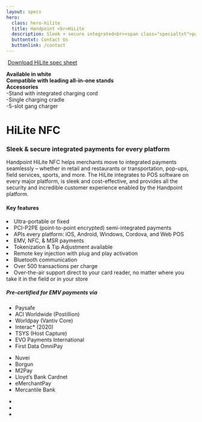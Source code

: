 ```yaml
---
layout: specs
hero: 
  class: hero-hilite
  title: Handpoint <br>HiLite
  description: Sleek + secure integrated<br><span class="specialtxt">payments</span>
  buttontxt: Contact Us
  buttonlink: /contact
---
```


<div class="section section-internal">
  <div class="container">
    <div class="row">
      <div class="col-md-3 col-sm-4 section-internal-left">
        <img src="https://handpoint.imgix.net/Website%20refresh%20photos/product-images/HiLite_big.jpg?fit=crop&crop=focalpoint&fp-y=.53&h=750&w=600&fp-z=4.5&fp-x=.5" class="img-responsive" alt=""/> 
        <a class="btn btn-default bt-custom-out" href="https://handpoint.imgix.net/Website%20refresh%20photos/spec-sheets/SpecSheets_HiLite_Oct19.pdf" role="button">Download HiLite spec sheet</a>
        <div class="section-internal-left-specbox">
          <p class="small">
            <b>
              Available in white<br>
              Compatible with leading all-in-one stands<br>Accessories
            </b><br>
            -Stand with integrated charging cord<br>
            -Single charging cradle<br>
            -5-slot gang charger<br>
          </p>
        </div>
      </div>
      <div class="col-md-8 col-sm-8">
        <h1>HiLite NFC</h1>
        <h3>Sleek & secure integrated payments for every platform</h3>
        <p>Handpoint HiLite NFC helps merchants move to integrated payments seamlessly – whether in retail and restaurants or transportation, pop-ups, field services, sports, and more. The HiLite integrates to POS software on every major platform, is sleek and cost-effective, and provides all the security and incredible customer experience enabled by the Handpoint platform.</p>
        <h4>Key features</h4>
        <li>Ultra-portable or fixed</li>
        <li>PCI-P2PE (point-to-point encrypted) semi-integrated payments</li>
        <li>APIs every platform: iOS, Android, Windows, Cordova, and Web POS</li>
        <li>EMV, NFC, & MSR payments</li>
        <li>Tokenization & Tip Adjustment available</li>
        <li>Remote key injection with plug and play activation</li>
        <li>Bluetooth communication</li>
        <li>Over 500 transactions per charge</li>
        <li>Over-the-air support direct to your card reader, no matter where you take it in the field or in your store</li>
    <!-- orange box -->
        <div class="section-internal-orangebox">
          <h5>Pre-certified for EMV payments via</h5>
          <div class="row">
            <div class="col-md-6 col-sm-6">
            <ul>
            <li>Paysafe</li>
            <li>ACI Worldwide (Postillion)</li>
            <li>Worldpay (Vantiv Core)</li>
            <li>Interac* (2020)</li>
            <li>TSYS (Host Capture)</li>
            <li>EVO Payments International</li>
            <li>First Data OmniPay</li>
            </ul>
            </div>
            <div class="col-md-6 col-sm-6">
            <ul>
            <li>Nuvei</li>
            <li>Borgun</li>
            <li>M2Pay</li>
            <li>Lloyd’s Bank Cardnet</li>
            <li>eMerchantPay</li>
            <li>Mercantile Bank</li>
            </ul>
            </div>
          </div>
        </div>
        <div class="section-internal-botpics">
          <ul class="list-inline">
            <li><img src="https://handpoint.imgix.net/Website%20refresh%20photos/product-images/white%20HiLite%20straight%20cropped.jpg" alt=""/></li>
            <li><img src="https://handpoint.imgix.net/Website%20refresh%20photos/product-images/PayPoint.png" alt=""/></li>
            <li><img src="https://handpoint.imgix.net/Website%20refresh%20photos/product-images/HiLite_stand.png" alt=""/></li>
          </ul>
        </div>
      </div>
    </div>
  </div>
</div>
